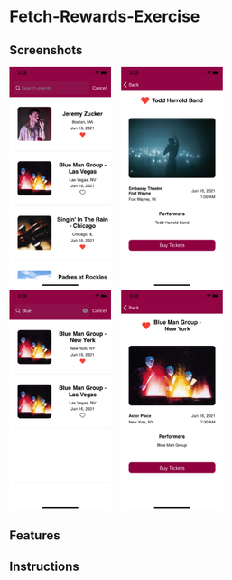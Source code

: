 # Fetch-Rewards-Exercise

## Screenshots
<img src= "/screenshots/1.png" width = "180">&emsp;
<img src= "/screenshots/2.png" width = "180">&emsp;
<img src= "/screenshots/3.png" width = "180">&emsp;
<img src= "/screenshots/4.png" width = "180">


## Features

## Instructions